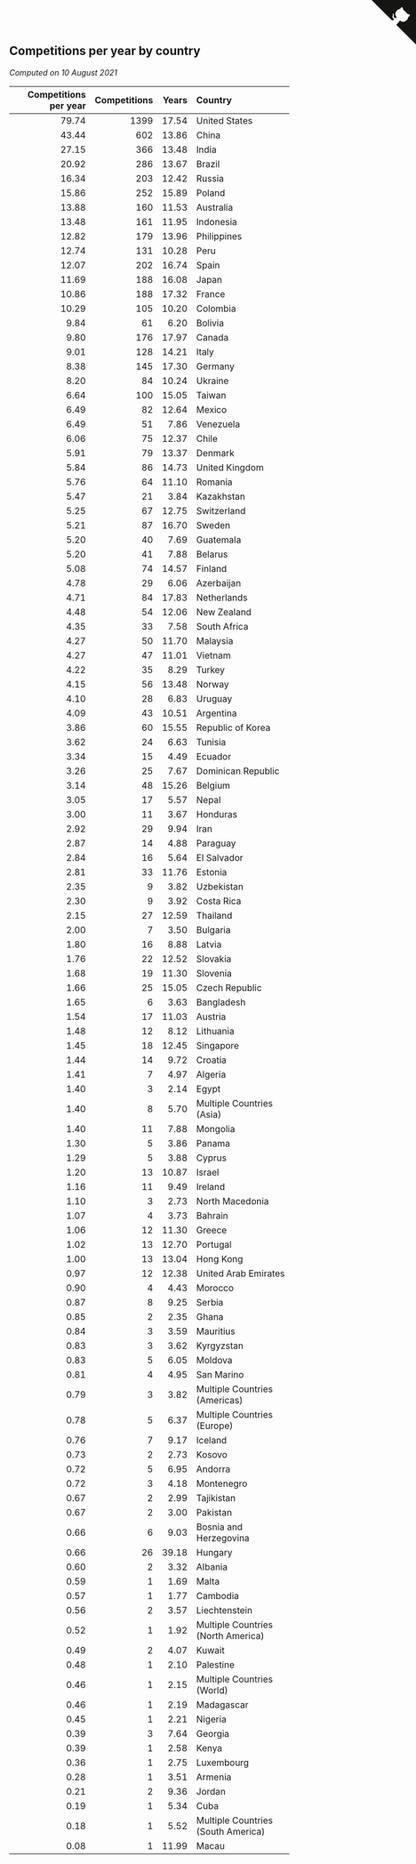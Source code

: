 ## Competitions per year by country

*Computed on 10 August 2021*

| Competitions per year | Competitions | Years | Country |
| ---: | ---: | ---: | :--- |
| 79.74 | 1399 | 17.54 | United States |
| 43.44 | 602 | 13.86 | China |
| 27.15 | 366 | 13.48 | India |
| 20.92 | 286 | 13.67 | Brazil |
| 16.34 | 203 | 12.42 | Russia |
| 15.86 | 252 | 15.89 | Poland |
| 13.88 | 160 | 11.53 | Australia |
| 13.48 | 161 | 11.95 | Indonesia |
| 12.82 | 179 | 13.96 | Philippines |
| 12.74 | 131 | 10.28 | Peru |
| 12.07 | 202 | 16.74 | Spain |
| 11.69 | 188 | 16.08 | Japan |
| 10.86 | 188 | 17.32 | France |
| 10.29 | 105 | 10.20 | Colombia |
| 9.84 | 61 | 6.20 | Bolivia |
| 9.80 | 176 | 17.97 | Canada |
| 9.01 | 128 | 14.21 | Italy |
| 8.38 | 145 | 17.30 | Germany |
| 8.20 | 84 | 10.24 | Ukraine |
| 6.64 | 100 | 15.05 | Taiwan |
| 6.49 | 82 | 12.64 | Mexico |
| 6.49 | 51 | 7.86 | Venezuela |
| 6.06 | 75 | 12.37 | Chile |
| 5.91 | 79 | 13.37 | Denmark |
| 5.84 | 86 | 14.73 | United Kingdom |
| 5.76 | 64 | 11.10 | Romania |
| 5.47 | 21 | 3.84 | Kazakhstan |
| 5.25 | 67 | 12.75 | Switzerland |
| 5.21 | 87 | 16.70 | Sweden |
| 5.20 | 40 | 7.69 | Guatemala |
| 5.20 | 41 | 7.88 | Belarus |
| 5.08 | 74 | 14.57 | Finland |
| 4.78 | 29 | 6.06 | Azerbaijan |
| 4.71 | 84 | 17.83 | Netherlands |
| 4.48 | 54 | 12.06 | New Zealand |
| 4.35 | 33 | 7.58 | South Africa |
| 4.27 | 50 | 11.70 | Malaysia |
| 4.27 | 47 | 11.01 | Vietnam |
| 4.22 | 35 | 8.29 | Turkey |
| 4.15 | 56 | 13.48 | Norway |
| 4.10 | 28 | 6.83 | Uruguay |
| 4.09 | 43 | 10.51 | Argentina |
| 3.86 | 60 | 15.55 | Republic of Korea |
| 3.62 | 24 | 6.63 | Tunisia |
| 3.34 | 15 | 4.49 | Ecuador |
| 3.26 | 25 | 7.67 | Dominican Republic |
| 3.14 | 48 | 15.26 | Belgium |
| 3.05 | 17 | 5.57 | Nepal |
| 3.00 | 11 | 3.67 | Honduras |
| 2.92 | 29 | 9.94 | Iran |
| 2.87 | 14 | 4.88 | Paraguay |
| 2.84 | 16 | 5.64 | El Salvador |
| 2.81 | 33 | 11.76 | Estonia |
| 2.35 | 9 | 3.82 | Uzbekistan |
| 2.30 | 9 | 3.92 | Costa Rica |
| 2.15 | 27 | 12.59 | Thailand |
| 2.00 | 7 | 3.50 | Bulgaria |
| 1.80 | 16 | 8.88 | Latvia |
| 1.76 | 22 | 12.52 | Slovakia |
| 1.68 | 19 | 11.30 | Slovenia |
| 1.66 | 25 | 15.05 | Czech Republic |
| 1.65 | 6 | 3.63 | Bangladesh |
| 1.54 | 17 | 11.03 | Austria |
| 1.48 | 12 | 8.12 | Lithuania |
| 1.45 | 18 | 12.45 | Singapore |
| 1.44 | 14 | 9.72 | Croatia |
| 1.41 | 7 | 4.97 | Algeria |
| 1.40 | 3 | 2.14 | Egypt |
| 1.40 | 8 | 5.70 | Multiple Countries (Asia) |
| 1.40 | 11 | 7.88 | Mongolia |
| 1.30 | 5 | 3.86 | Panama |
| 1.29 | 5 | 3.88 | Cyprus |
| 1.20 | 13 | 10.87 | Israel |
| 1.16 | 11 | 9.49 | Ireland |
| 1.10 | 3 | 2.73 | North Macedonia |
| 1.07 | 4 | 3.73 | Bahrain |
| 1.06 | 12 | 11.30 | Greece |
| 1.02 | 13 | 12.70 | Portugal |
| 1.00 | 13 | 13.04 | Hong Kong |
| 0.97 | 12 | 12.38 | United Arab Emirates |
| 0.90 | 4 | 4.43 | Morocco |
| 0.87 | 8 | 9.25 | Serbia |
| 0.85 | 2 | 2.35 | Ghana |
| 0.84 | 3 | 3.59 | Mauritius |
| 0.83 | 3 | 3.62 | Kyrgyzstan |
| 0.83 | 5 | 6.05 | Moldova |
| 0.81 | 4 | 4.95 | San Marino |
| 0.79 | 3 | 3.82 | Multiple Countries (Americas) |
| 0.78 | 5 | 6.37 | Multiple Countries (Europe) |
| 0.76 | 7 | 9.17 | Iceland |
| 0.73 | 2 | 2.73 | Kosovo |
| 0.72 | 5 | 6.95 | Andorra |
| 0.72 | 3 | 4.18 | Montenegro |
| 0.67 | 2 | 2.99 | Tajikistan |
| 0.67 | 2 | 3.00 | Pakistan |
| 0.66 | 6 | 9.03 | Bosnia and Herzegovina |
| 0.66 | 26 | 39.18 | Hungary |
| 0.60 | 2 | 3.32 | Albania |
| 0.59 | 1 | 1.69 | Malta |
| 0.57 | 1 | 1.77 | Cambodia |
| 0.56 | 2 | 3.57 | Liechtenstein |
| 0.52 | 1 | 1.92 | Multiple Countries (North America) |
| 0.49 | 2 | 4.07 | Kuwait |
| 0.48 | 1 | 2.10 | Palestine |
| 0.46 | 1 | 2.15 | Multiple Countries (World) |
| 0.46 | 1 | 2.19 | Madagascar |
| 0.45 | 1 | 2.21 | Nigeria |
| 0.39 | 3 | 7.64 | Georgia |
| 0.39 | 1 | 2.58 | Kenya |
| 0.36 | 1 | 2.75 | Luxembourg |
| 0.28 | 1 | 3.51 | Armenia |
| 0.21 | 2 | 9.36 | Jordan |
| 0.19 | 1 | 5.34 | Cuba |
| 0.18 | 1 | 5.52 | Multiple Countries (South America) |
| 0.08 | 1 | 11.99 | Macau |


<a href="https://github.com/jonatanklosko/wca_statistics" class="github-corner" aria-label="View source on Github"><svg width="80" height="80" viewBox="0 0 250 250" style="fill:#151513; color:#fff; position: absolute; top: 0; border: 0; right: 0;" aria-hidden="true"><path d="M0,0 L115,115 L130,115 L142,142 L250,250 L250,0 Z"></path><path d="M128.3,109.0 C113.8,99.7 119.0,89.6 119.0,89.6 C122.0,82.7 120.5,78.6 120.5,78.6 C119.2,72.0 123.4,76.3 123.4,76.3 C127.3,80.9 125.5,87.3 125.5,87.3 C122.9,97.6 130.6,101.9 134.4,103.2" fill="currentColor" style="transform-origin: 130px 106px;" class="octo-arm"></path><path d="M115.0,115.0 C114.9,115.1 118.7,116.5 119.8,115.4 L133.7,101.6 C136.9,99.2 139.9,98.4 142.2,98.6 C133.8,88.0 127.5,74.4 143.8,58.0 C148.5,53.4 154.0,51.2 159.7,51.0 C160.3,49.4 163.2,43.6 171.4,40.1 C171.4,40.1 176.1,42.5 178.8,56.2 C183.1,58.6 187.2,61.8 190.9,65.4 C194.5,69.0 197.7,73.2 200.1,77.6 C213.8,80.2 216.3,84.9 216.3,84.9 C212.7,93.1 206.9,96.0 205.4,96.6 C205.1,102.4 203.0,107.8 198.3,112.5 C181.9,128.9 168.3,122.5 157.7,114.1 C157.9,116.9 156.7,120.9 152.7,124.9 L141.0,136.5 C139.8,137.7 141.6,141.9 141.8,141.8 Z" fill="currentColor" class="octo-body"></path></svg></a><style>.github-corner:hover .octo-arm{animation:octocat-wave 560ms ease-in-out}@keyframes octocat-wave{0%,100%{transform:rotate(0)}20%,60%{transform:rotate(-25deg)}40%,80%{transform:rotate(10deg)}}@media (max-width:500px){.github-corner:hover .octo-arm{animation:none}.github-corner .octo-arm{animation:octocat-wave 560ms ease-in-out}}</style>

